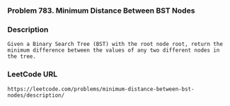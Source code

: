 ### Problem 783. Minimum Distance Between BST Nodes
 
### Description
    Given a Binary Search Tree (BST) with the root node root, return the minimum difference between the values of any two different nodes in the tree. 
   
### LeetCode URL
    https://leetcode.com/problems/minimum-distance-between-bst-nodes/description/ 
